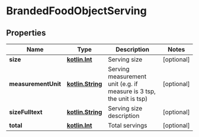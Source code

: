 # BrandedFoodObjectServing

## Properties
Name | Type | Description | Notes
------------ | ------------- | ------------- | -------------
**size** | [**kotlin.Int**](.md) | Serving size |  [optional]
**measurementUnit** | [**kotlin.String**](.md) | Serving measurement unit (e.g. if measure is 3 tsp, the unit is tsp) |  [optional]
**sizeFulltext** | [**kotlin.String**](.md) | Serving size description |  [optional]
**total** | [**kotlin.Int**](.md) | Total servings |  [optional]
